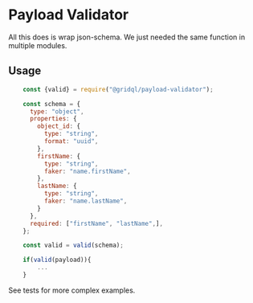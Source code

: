 # Payload Validator

All this does is wrap json-schema. We just needed the same function in multiple modules.

## Usage

```js
    const {valid} = require("@gridql/payload-validator");

    const schema = {
      type: "object",
      properties: {
        object_id: {
          type: "string",
          format: "uuid",
        },
        firstName: {
          type: "string",
          faker: "name.firstName",
        },
        lastName: {
          type: "string",
          faker: "name.lastName",
        }
      },
      required: ["firstName", "lastName",],
    };

    const valid = valid(schema);

    if(valid(payload)){
        ...
    }
```

See tests for more complex examples.
